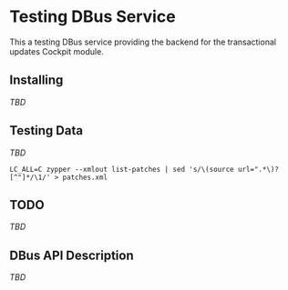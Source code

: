 
# Testing DBus Service

This a testing DBus service providing the backend for the transactional
updates Cockpit module.

## Installing

*TBD*


## Testing Data

*TBD*

`LC_ALL=C zypper --xmlout list-patches | sed 's/\(source url=".*\)?[^"]*/\1/' > patches.xml`

## TODO

*TBD*

## DBus API Description

*TBD*
